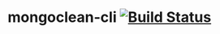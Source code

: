 # mongoclean-cli  [![Build Status](https://travis-ci.org/codetronicsio/mongoclean-cli.svg?branch=master)](https://travis-ci.org/codetronicsio/mongoclean-cli)
